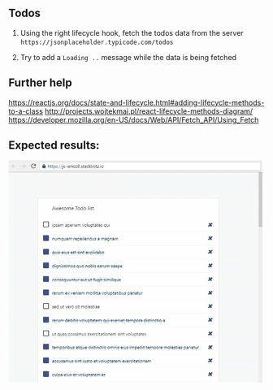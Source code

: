## Todos

1. Using the right lifecycle hook, fetch the todos data from the server `https://jsonplaceholder.typicode.com/todos`

2. Try to add a `Loading ..` message while the data is being fetched

## Further help

https://reactjs.org/docs/state-and-lifecycle.html#adding-lifecycle-methods-to-a-class
http://projects.wojtekmaj.pl/react-lifecycle-methods-diagram/
https://developer.mozilla.org/en-US/docs/Web/API/Fetch_API/Using_Fetch

## Expected results:

![Final results](phase-6.gif "At the end, your app should look like this")